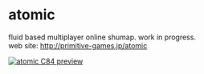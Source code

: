 atomic
================
fluid based multiplayer online shumap. 
work in progress.  
web site: http://primitive-games.jp/atomic  

[![atomic C84 preview](http://img.youtube.com/vi/ZG94ieuDT-w/0.jpg)](http://www.youtube.com/watch?v=ZG94ieuDT-w)
